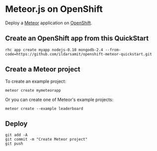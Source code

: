 # Meteor.js on OpenShift

Deploy a [Meteor](http://meteor.com/) application on [OpenShift](http://openshift.com/).

## Create an OpenShift app from this QuickStart

    rhc app create myapp nodejs-0.10 mongodb-2.4 --from-code=https://github.com/ildarsamit/openshift-meteor-quickstart.git

## Create a Meteor project

To create an example project:

    meteor create mymeteorapp

Or you can create one of Meteor's example projects:

    meteor create --example leaderboard

## Deploy

    git add -A
    git commit -m "Create Meteor project"
    git push
